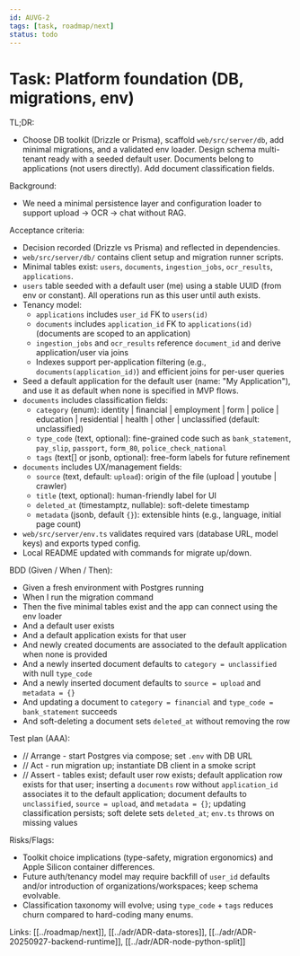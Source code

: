 ```yaml
---
id: AUVG-2
tags: [task, roadmap/next]
status: todo
---
```

# Task: Platform foundation (DB, migrations, env)

TL;DR:
- Choose DB toolkit (Drizzle or Prisma), scaffold `web/src/server/db`, add minimal migrations, and a validated env loader. Design schema multi-tenant ready with a seeded default user. Documents belong to applications (not users directly). Add document classification fields.

Background:
- We need a minimal persistence layer and configuration loader to support upload → OCR → chat without RAG.

Acceptance criteria:
- Decision recorded (Drizzle vs Prisma) and reflected in dependencies.
- `web/src/server/db/` contains client setup and migration runner scripts.
- Minimal tables exist: `users`, `documents`, `ingestion_jobs`, `ocr_results`, `applications`.
- `users` table seeded with a default user (me) using a stable UUID (from env or constant). All operations run as this user until auth exists.
- Tenancy model:
  - `applications` includes `user_id` FK to `users(id)`
  - `documents` includes `application_id` FK to `applications(id)` (documents are scoped to an application)
  - `ingestion_jobs` and `ocr_results` reference `document_id` and derive application/user via joins
  - Indexes support per-application filtering (e.g., `documents(application_id)`) and efficient joins for per-user queries
- Seed a default application for the default user (name: "My Application"), and use it as default when none is specified in MVP flows.
- `documents` includes classification fields:
  - `category` (enum): identity | financial | employment | form | police | education | residential | health | other | unclassified (default: unclassified)
  - `type_code` (text, optional): fine-grained code such as `bank_statement`, `pay_slip`, `passport`, `form_80`, `police_check_national`
  - `tags` (text[] or jsonb, optional): free-form labels for future refinement
 - `documents` includes UX/management fields:
   - `source` (text, default: `upload`): origin of the file (upload | youtube | crawler)
   - `title` (text, optional): human-friendly label for UI
   - `deleted_at` (timestamptz, nullable): soft-delete timestamp
   - `metadata` (jsonb, default `{}`): extensible hints (e.g., language, initial page count)
- `web/src/server/env.ts` validates required vars (database URL, model keys) and exports typed config.
- Local README updated with commands for migrate up/down.

BDD (Given / When / Then):
- Given a fresh environment with Postgres running
- When I run the migration command
- Then the five minimal tables exist and the app can connect using the env loader
- And a default user exists
- And a default application exists for that user
- And newly created documents are associated to the default application when none is provided
- And a newly inserted document defaults to `category = unclassified` with null `type_code`
 - And a newly inserted document defaults to `source = upload` and `metadata = {}`
- And updating a document to `category = financial` and `type_code = bank_statement` succeeds
 - And soft-deleting a document sets `deleted_at` without removing the row

Test plan (AAA):
- // Arrange - start Postgres via compose; set `.env` with DB URL
- // Act - run migration up; instantiate DB client in a smoke script
- // Assert - tables exist; default user row exists; default application row exists for that user; inserting a `documents` row without `application_id` associates it to the default application; document defaults to `unclassified`, `source = upload`, and `metadata = {}`; updating classification persists; soft delete sets `deleted_at`; `env.ts` throws on missing values

Risks/Flags:
- Toolkit choice implications (type-safety, migration ergonomics) and Apple Silicon container differences.
- Future auth/tenancy model may require backfill of `user_id` defaults and/or introduction of organizations/workspaces; keep schema evolvable.
- Classification taxonomy will evolve; using `type_code` + `tags` reduces churn compared to hard-coding many enums.

Links: [[../roadmap/next]], [[../adr/ADR-data-stores]], [[../adr/ADR-20250927-backend-runtime]], [[../adr/ADR-node-python-split]]


